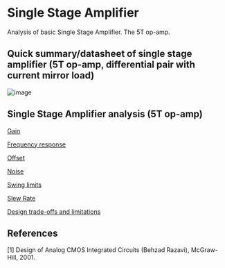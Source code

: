 # Single Stage Amplifier
Analysis of basic Single Stage Amplifier. The 5T op-amp.

## Quick summary/datasheet of single stage amplifier (5T op-amp, differential pair with current mirror load)

![image](https://user-images.githubusercontent.com/95447782/169102053-43271e5f-dafc-4cc6-9210-2af7ef5a29d9.png)



Single Stage Amplifier analysis (5T op-amp)
---
[Gain](/Gain_analysis.md)

[Frequency response](/Freq_Resp_analysis.md)

[Offset](/Offset_analysis.md)

[Noise](/Noise_analysis.md)

[Swing limits](/Swing_analysis.md)

[Slew Rate](/Slew_Rate_analysis.md)

[Design trade-offs and limitations](/Trade-offs_and_limitations.md)


References
---
[1] Design of Analog CMOS Integrated Circuits (Behzad Razavi), McGraw-Hill, 2001.


